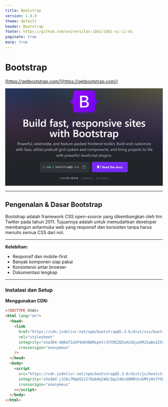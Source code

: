 ```yaml
---
title: Bootstrap
version: 1.0.0
theme: default
header: Bootstrap
footer: https://github.com/universitas-ibbi/ibbi-si-ii-m1
paginate: true
marp: true
---
```


<!--
_class: lead
_paginate: skip
-->

# Bootstrap

[https://getbootstrap.com/](https://getbootstrap.com/)

![bg right contain](./images/pertemuan10-bootstrap.png)

---

## Pengenalan & Dasar Bootstrap

Bootstrap adalah framework CSS open-source yang dikembangkan oleh tim Twitter pada tahun 2011. Tujuannya adalah untuk memudahkan developer membangun antarmuka web yang responsif dan konsisten tanpa harus menulis semua CSS dari nol.

---

**Kelebihan:**

- Responsif dan mobile-first
- Banyak komponen siap pakai
- Konsistensi antar browser
- Dokumentasi lengkap

---

### **Instalasi dan Setup**

**Menggunakan CDN:**

```html
<!DOCTYPE html>
<html lang="en">
  <head>
    <link
      href="https://cdn.jsdelivr.net/npm/bootstrap@5.3.6/dist/css/bootstrap.min.css"
      rel="stylesheet"
      integrity="sha384-4Q6Gf2aSP4eDXB8Miphtr37CMZZQ5oXLH2yaXMJ2w8e2ZtHTl7GptT4jmndRuHDT"
      crossorigin="anonymous"
    />
  </head>
  <body>
    <script
      src="https://cdn.jsdelivr.net/npm/bootstrap@5.3.6/dist/js/bootstrap.bundle.min.js"
      integrity="sha384-j1CDi7MgGQ12Z7Qab0qlWQ/Qqz24Gc6BM0thvEMVjHnfYGF0rmFCozFSxQBxwHKO"
      crossorigin="anonymous"
    ></script>
  </body>
</html>
```
